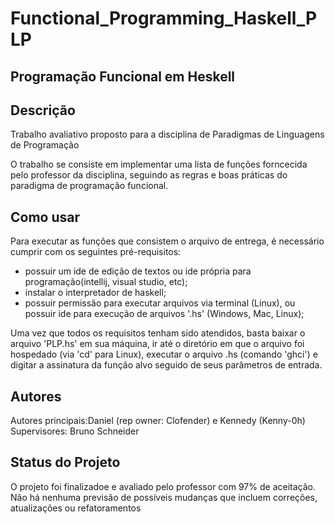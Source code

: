 # Functional_Programming_Haskell_PLP
## Programação Funcional em Heskell

## Descrição
Trabalho avaliativo proposto para a disciplina de Paradigmas de Linguagens de Programação

O trabalho se consiste em implementar uma lista de funções forncecida pelo professor da disciplina, seguindo as regras e boas práticas do paradigma de programação funcional.

## Como usar
Para executar as funções que consistem o arquivo de entrega, é necessário cumprir com os seguintes pré-requisitos:
- possuir um ide de edição de textos ou ide própria para programação(intellij, visual studio, etc);
- instalar o interpretador de haskell;
- possuir permissão para executar arquivos via terminal (Linux), ou possuir ide para execução de arquivos '.hs' (Windows, Mac, Linux);

Uma vez que todos os requisitos tenham sido atendidos, basta baixar o arquivo 'PLP.hs' em sua máquina, ir até o diretório em que o arquivo foi hospedado (via 'cd' para Linux),
executar o arquivo .hs (comando 'ghci') e digitar a assinatura da função alvo seguido de seus parâmetros de entrada.

## Autores
Autores principais:Daniel (rep owner: Clofender) e Kennedy (Kenny-0h)
Supervisores: Bruno Schneider

## Status do Projeto
O projeto foi finalizadoe e avaliado pelo professor com 97% de aceitação. Não há nenhuma previsão de possíveis mudanças que incluem correções, atualizações ou refatoramentos
